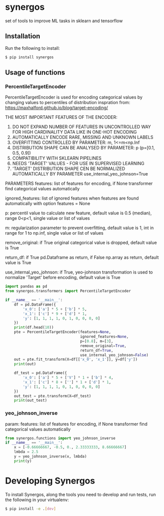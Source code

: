 # synergos
set of tools to improve ML tasks in sklearn and tensorflow

## Installation

Run the following to install:
```bash
$ pip install synergos
```

## Usage of functions
### PercentileTargetEncoder

PercentileTargetEncoder is used for encoding categorical values by changing values to percentiles of distribution
inspration from: https://maxhalford.github.io/blog/target-encoding/

THE MOST IMPORTANT FEATURES OF  THE ENCODER:
1. DO NOT EXPAND NUMBER OF FEATURES IN UNCONTROLLED WAY FOR HIGH CARDINALITY DATA LIKE IN ONE-HOT ENCODING
2. AUTOMATICALLY ENCODE RARE, MISSING AND UNKNOWN LABELS
3. OVERFITTING CONTROLLED BY PARAMETER: m, 1<=m<np.Inf
4. DISTRIBUTION SHAPE CAN BE ANALYSED BY PARAMETER: p  (p=[0.1, 0.5, 0.9])
5. COMPATIBILITY WITH SKLEARN PIPELINES
6. NEEDS 'TARGET' VALUES - FOR USE IN SUPERVISED LEARNING
7. 'TARGET' DISTRIBUTION SHAPE CEN BE NORMALIZED AUTOMATICALLY BY PARAMETER use_internal_yeo_johnson=True

PARAMETERS
features: list of features for encoding, if None transformer find categorical values automatically

ignored_features: list of ignored features when features are found automatically with option features = None

p: percentil value to calculate new feature, default value is 0.5 (median), range  0<p<1, single value or list of values

m: regularization parameter to prevent overfitting, default value is 1, int in range for 1 to np.inf, single value or list of values

remove_original: if True original categorical value is dropped, default value is True

return_df: if True pd.Dataframe as return, if False np.array as return, default value is True

use_internal_yeo_johnson: if True, yeo-johnson transformation is used to normalize 'Target' before encoding, default value is True
```python
import pandas as pd
from synergos.transformers import PercentileTargetEncoder

if __name__ == '__main__':
    df = pd.DataFrame({
        'x_0': ['a'] * 5 + ['b'] * 5,
        'x_1': ['c'] * 9 + ['d'] * 1,
        'y': [1, 1, 1, 1, 0, 1, 0, 0, 0, 0]
    })
    print(df.head(10))
    pte = PercentileTargetEncoder(features=None,
                                  ignored_features=None,
                                  p=[0.8], m=[3],
                                  remove_original=True,
                                  return_df=True,
                                  use_internal_yeo_johnson=False)
    out = pte.fit_transform(X=df[['x_0', 'x_1']], y=df['y'])
    print(out)

    df_test = pd.DataFrame({
        'x_0': ['a'] * 5 + ['V'] * 1 + ['b'] * 4,
        'x_1': ['c'] * 8 + [''] * 1 + ['d'] * 1,
        'y': [1, 1, 1, 1, 0, 1, 0, 0, 0, 0]
    })
    out_test = pte.transform(X=df_test)
    print(out_test)
```

### yeo_johnson_inverse
param: 
features: list of features for encoding, if None transformer find categorical values automatically

```python
from synergos.functions import yeo_johnson_inverse
if __name__ == '__main__':
    x = [-0.66666667, -0.5, 0., 2.33333333, 8.66666667]
    lmbda = 2.5
    y = yeo_johnson_inverse(x, lmbda)
    print(y)
```

# Developing Synergos
To install Synergos, along the tools you need to develop and run tests, run the following in your virtualenv:
```bash
$ pip install -e .[dev]
```

